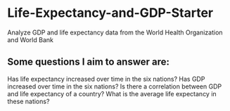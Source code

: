 # Life-Expectancy-and-GDP-Starter
 Analyze GDP and life expectancy data from the World Health Organization and World Bank

## Some questions I aim to answer are:
 Has life expectancy increased over time in the six nations?
 Has GDP increased over time in the six nations?
 Is there a correlation between GDP and life expectancy of a country?
 What is the average life expectancy in these nations?
